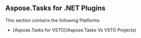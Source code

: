 ## Aspose.Tasks for .NET Plugins

This section contains the following Platforms
* [Aspose.Tasks for VSTO](Aspose.Tasks Vs VSTO Projects)